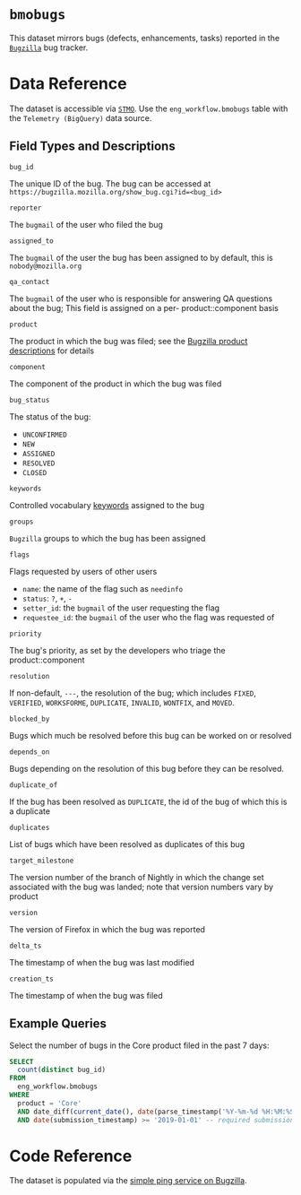 # `bmobugs`

This dataset mirrors bugs (defects, enhancements, tasks) reported in the 
[`Bugzilla`](https://bugzilla.mozilla.org/) bug tracker.

# Data Reference

The dataset is accessible via [`STMO`](https://sql.telemetry.mozilla.org).
Use the `eng_workflow.bmobugs` table with the `Telemetry (BigQuery)` data source.

## Field Types and Descriptions

`bug_id`

  The unique ID of the bug. The bug can be accessed at
  `https://bugzilla.mozilla.org/show_bug.cgi?id=<bug_id>`

`reporter`

  The `bugmail` of the user who filed the bug

`assigned_to`

  The `bugmail` of the user the bug has been assigned to
  by default, this is `nobody@mozilla.org`

`qa_contact`

  The `bugmail` of the user who is responsible for answering 
  QA questions about the bug; This field is assigned on a per-
  product::component basis

`product`

  The product in which the bug was filed; see the 
  [Bugzilla product descriptions](https://bugzilla.mozilla.org/describecomponents.cgi)
  for details

`component`

  The component of the product in which the bug was filed

`bug_status`

  The status of the bug:
  * `UNCONFIRMED`
  * `NEW`
  * `ASSIGNED`
  * `RESOLVED`
  * `CLOSED`

`keywords`

  Controlled vocabulary [keywords](https://bugzilla.mozilla.org/describekeywords.cgi)
  assigned to the bug

`groups`

  `Bugzilla` groups to which the bug has been assigned

`flags`

  Flags requested by users of other users

  * `name`: the name of the flag such as `needinfo`
  * `status`: `?`, `+`, `-`
  * `setter_id`: the `bugmail` of the user requesting the flag
  * `requestee_id`: the `bugmail` of the user who the flag was requested of

`priority`

  The bug's priority, as set by the developers who triage the product::component

`resolution`

  If non-default, `---`, the resolution of the bug; which includes `FIXED`, `VERIFIED`, 
  `WORKSFORME`, `DUPLICATE`, `INVALID`, `WONTFIX`, and `MOVED`.

`blocked_by`

  Bugs which much be resolved before this bug can be worked on
  or resolved

`depends_on`

  Bugs depending on the resolution of this bug before they can be resolved. 

`duplicate_of`

  If the bug has been resolved as `DUPLICATE`, the id of the bug of which 
  this is a duplicate

`duplicates`

  List of bugs which have been resolved as duplicates of this bug

`target_milestone`

  The version number of the branch of Nightly in which the change
  set associated with the bug was landed; note that version 
  numbers vary by product

`version`

  The version of Firefox in which the bug was reported

`delta_ts`

  The timestamp of when the bug was last modified

`creation_ts`

  The timestamp of when the bug was filed

## Example Queries

Select the number of bugs in the Core product filed
in the past 7 days:

```sql
SELECT
  count(distinct bug_id)
FROM
  eng_workflow.bmobugs
WHERE
  product = 'Core'
  AND date_diff(current_date(), date(parse_timestamp('%Y-%m-%d %H:%M:%S', creation_ts)), DAY) <= 7
  AND date(submission_timestamp) >= '2019-01-01' -- required submission date filter
```

# Code Reference

The dataset is populated via the 
[simple ping service on Bugzilla](https://github.com/mozilla-bteam/bmo/blob/master/Bugzilla/Report/Ping/Simple.pm).

